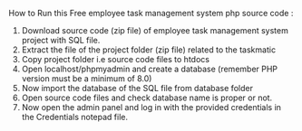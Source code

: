 How to Run this Free employee task management system php source code :

1. Download source code (zip file) of employee task management system project with SQL file.
2. Extract the file of the project folder (zip file) related to the taskmatic
3. Copy project folder i.e source code files to htdocs
4. Open localhost/phpmyadmin and create a database (remember PHP version must be a minimum of 8.0)
5. Now import the database of the SQL file from database folder
6. Open source code files and check database name is proper or not.
7. Now open the admin panel and log in with the provided credentials in the Credentials notepad file.
